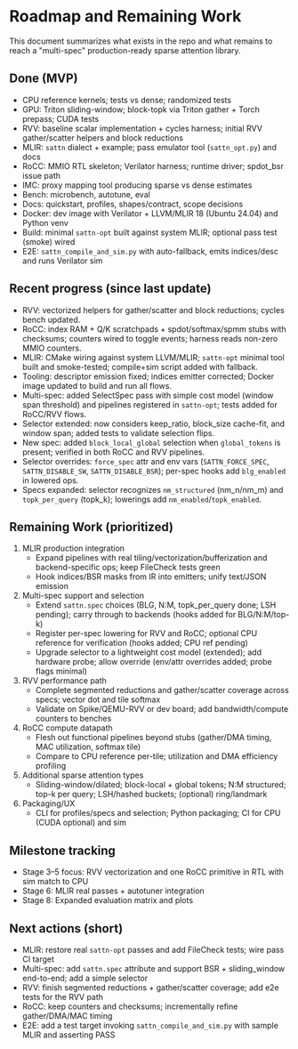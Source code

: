 # Roadmap and Remaining Work

This document summarizes what exists in the repo and what remains to reach a "multi-spec" production-ready sparse attention library.

## Done (MVP)
- CPU reference kernels; tests vs dense; randomized tests
- GPU: Triton sliding-window; block-topk via Triton gather + Torch prepass; CUDA tests
- RVV: baseline scalar implementation + cycles harness; initial RVV gather/scatter helpers and block reductions
- MLIR: `sattn` dialect + example; pass emulator tool (`sattn_opt.py`) and docs
- RoCC: MMIO RTL skeleton; Verilator harness; runtime driver; spdot_bsr issue path
- IMC: proxy mapping tool producing sparse vs dense estimates
- Bench: microbench, autotune, eval
- Docs: quickstart, profiles, shapes/contract, scope decisions
 - Docker: dev image with Verilator + LLVM/MLIR 18 (Ubuntu 24.04) and Python venv
 - Build: minimal `sattn-opt` built against system MLIR; optional pass test (smoke) wired
 - E2E: `sattn_compile_and_sim.py` with auto-fallback, emits indices/desc and runs Verilator sim

## Recent progress (since last update)
- RVV: vectorized helpers for gather/scatter and block reductions; cycles bench updated.
- RoCC: index RAM + Q/K scratchpads + spdot/softmax/spmm stubs with checksums; counters wired to toggle events; harness reads non-zero MMIO counters.
- MLIR: CMake wiring against system LLVM/MLIR; `sattn-opt` minimal tool built and smoke-tested; compile+sim script added with fallback.
- Tooling: descriptor emission fixed; indices emitter corrected; Docker image updated to build and run all flows.
 - Multi-spec: added SelectSpec pass with simple cost model (window span threshold) and pipelines registered in `sattn-opt`; tests added for RoCC/RVV flows.
 - Selector extended: now considers keep_ratio, block_size cache-fit, and window span; added tests to validate selection flips.
 - New spec: added `block_local_global` selection when `global_tokens` is present; verified in both RoCC and RVV pipelines.
 - Selector overrides: `force_spec` attr and env vars (`SATTN_FORCE_SPEC`, `SATTN_DISABLE_SW`, `SATTN_DISABLE_BSR`); per-spec hooks add `blg_enabled` in lowered ops.
 - Specs expanded: selector recognizes `nm_structured` (nm_n/nm_m) and `topk_per_query` (topk_k); lowerings add `nm_enabled`/`topk_enabled`.

## Remaining Work (prioritized)
1) MLIR production integration
   - Expand pipelines with real tiling/vectorization/bufferization and backend-specific ops; keep FileCheck tests green
   - Hook indices/BSR masks from IR into emitters; unify text/JSON emission
2) Multi-spec support and selection
   - Extend `sattn.spec` choices (BLG, N:M, topk_per_query done; LSH pending); carry through to backends (hooks added for BLG/N:M/top-k)
   - Register per-spec lowering for RVV and RoCC; optional CPU reference for verification (hooks added; CPU ref pending)
   - Upgrade selector to a lightweight cost model (extended); add hardware probe; allow override (env/attr overrides added; probe flags minimal)
3) RVV performance path
   - Complete segmented reductions and gather/scatter coverage across specs; vector dot and tile softmax
   - Validate on Spike/QEMU-RVV or dev board; add bandwidth/compute counters to benches
4) RoCC compute datapath
   - Flesh out functional pipelines beyond stubs (gather/DMA timing, MAC utilization, softmax tile)
   - Compare to CPU reference per-tile; utilization and DMA efficiency profiling
5) Additional sparse attention types
   - Sliding-window/dilated; block-local + global tokens; N:M structured; top-k per query; LSH/hashed buckets; (optional) ring/landmark
6) Packaging/UX
   - CLI for profiles/specs and selection; Python packaging; CI for CPU (CUDA optional) and sim

## Milestone tracking
- Stage 3–5 focus: RVV vectorization and one RoCC primitive in RTL with sim match to CPU
- Stage 6: MLIR real passes + autotuner integration
- Stage 8: Expanded evaluation matrix and plots

## Next actions (short)
- MLIR: restore real `sattn-opt` passes and add FileCheck tests; wire pass CI target
- Multi-spec: add `sattn.spec` attribute and support BSR + sliding_window end-to-end; add a simple selector
- RVV: finish segmented reductions + gather/scatter coverage; add e2e tests for the RVV path
- RoCC: keep counters and checksums; incrementally refine gather/DMA/MAC timing
- E2E: add a test target invoking `sattn_compile_and_sim.py` with sample MLIR and asserting PASS
